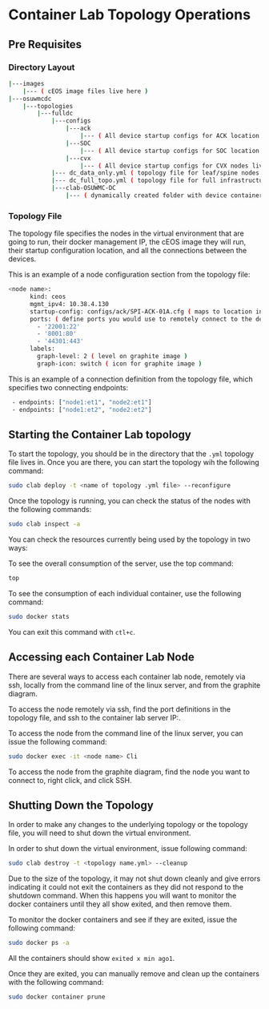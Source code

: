 # Container Lab Topology Operations 

## Pre Requisites

### Directory Layout

```bash
|---images
    |--- ( cEOS image files live here )
|---osuwmcdc
    |---topologies
        |---fulldc
            |---configs
                |---ack
                    |--- ( All device startup configs for ACK location live here )
                |---SOC
                    |--- ( All device startup configs for SOC location live here )
                |---cvx
                    |--- ( All device startup configs for CVX nodes live here )
            |--- dc_data_only.yml ( topology file for leaf/spine nodes not including OOB network )
            |--- dc_full_topo.yml ( topology file for full infrastructure )
            |---clab-OSUWMC-DC
                |--- ( dynamically created folder with device container data / running configs / etc )
```

### Topology File

The topology file specifies the nodes in the virtual environment that are going to run, their docker management IP, the cEOS image they will run, their startup configuration location, and all the connections between the devices.

This is an example of a node configuration section from the topology file:

```bash
<node name>:
      kind: ceos 
      mgmt_ipv4: 10.38.4.130
      startup-config: configs/ack/SPI-ACK-01A.cfg ( maps to location in directory structure )
      ports: ( define ports you would use to remotely connect to the device )
        - '22001:22'
        - '8001:80'
        - '44301:443'
      labels:
        graph-level: 2 ( level on graphite image )
        graph-icon: switch ( icon for graphite image )
```

This is an example of a connection definition from the topology file, which specifies two connecting endpoints:

```bash
 - endpoints: ["node1:et1", "node2:et1"]
 - endpoints: ["node1:et2", "node2:et2"]
```

## Starting the Container Lab topology

To start the topology, you should be in the directory that the `.yml` topology file lives in.  Once you are there, you can start the topology wih the following command:

```bash
sudo clab deploy -t <name of topology .yml file> --reconfigure
```

Once the topology is running, you can check the status of the nodes with the following commands:

```bash
sudo clab inspect -a
```

You can check the resources currently being used by the topology in two ways:

To see the overall consumption of the server, use the top command:

```bash
top
```

To see the consumption of each individual container, use the following command:

```bash
sudo docker stats
```

You can exit this command with `ctl+c`.

## Accessing each Container Lab Node

There are several ways to access each container lab node, remotely via ssh, locally from the command line of the linux server, and from the graphite diagram.

To access the node remotely via ssh, find the port definitions in the topology file, and ssh to the container lab server IP:<port defined>.

To access the node from the command line of the linux server, you can issue the following command:

```bash
sudo docker exec -it <node name> Cli
```

To access the node from the graphite diagram, find the node you want to connect to, right click, and click SSH.


## Shutting Down the Topology

In order to make any changes to the underlying topology or the topology file, you will need to shut down the virtual environment.  

In order to shut down the virtual environment, issue following command:

```bash
sudo clab destroy -t <topology name.yml> --cleanup
```

Due to the size of the topology, it may not shut down cleanly and give errors indicating it could not exit the containers as they did not respond to the shutdown command.  When this happens you will want to monitor the docker containers until they all show exited, and then remove them.

To monitor the docker containers and see if they are exited, issue the following command:

```bash
sudo docker ps -a
```

All the containers should show `exited x min ago1`.

Once they are exited, you can manually remove and clean up the containers with the following command:

```bash
sudo docker container prune
```